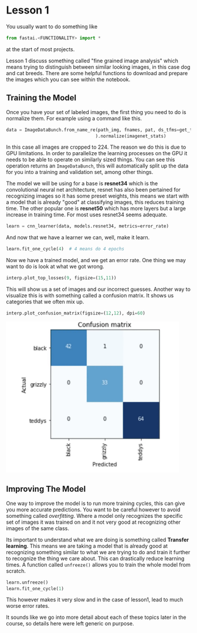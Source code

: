 # Lesson 1

You usually want to do something like

```Python
from fastai.<FUNCTIONALITY> import *
```

at the start of most projects.

Lesson 1 discuss something called "fine grained image analysis" which means trying to distinguish between similar looking images, in this case dog and cat breeds. There are some helpful functions to download and prepare the images which you can see within the notebook.

## Training the Model

Once you have your set of labeled images, the first thing you need to do is normalize them. For example using a command like this.

```Python
data = ImageDataBunch.from_name_re(path_img, fnames, pat, ds_tfms=get_transforms(), size=224, bs=bs
                                  ).normalize(imagenet_stats)
```

In this case all images are cropped to 224. The reason we do this is due to GPU limitations. In order to parallelize the learning processes on the GPU it needs to be able to operate on similarly sized things. You can see this operation returns an `ImageDataBunch`, this will automatically split up the data for you into a training and validation set, among other things.

The model we will be using for a base is **resnet34** which is the convolutional neural net architecture, resnet has also been pertained for recognizing images so it has some preset weights, this means we start with a model that is already "good" at classifying images, this reduces training time. The other popular one is **resnet50** which has more layers but a large increase in training time. For most uses resnet34 seems adequate.

```Python
learn = cnn_learner(data, models.resnet34, metrics=error_rate)
```

And now that we have a learner we can, well, make it learn.

```Python
learn.fit_one_cycle(4)  # 4 means do 4 epochs
```

Now we have a trained model, and we get an error rate. One thing we may want to do is look at what we got wrong.

```Python
interp.plot_top_losses(9, figsize=(15,11))
```

This will show us a set of images and our incorrect guesses. Another way to visualize this is with something called a confusion matrix. It shows us categories that we often mix up.

```Python
interp.plot_confusion_matrix(figsize=(12,12), dpi=60)
```

<img src="images/confusion.png">

## Improving The Model

One way to improve the model is to run more training cycles, this can give you more accurate predictions. You want to be careful however to avoid something called *overfitting*. Where a model only recognizes the specific set of images it was trained on and it not very good at recognizing other images of the same class.

Its important to understand what we are doing is something called **Transfer learning**. This means we are taking a model that is already good at recognizing something similar to what we are trying to do and train it further to recognize the thing we care about. This can drastically reduce learning times. A function called `unfreeze()` allows you to train the whole model from scratch.

```Python
learn.unfreeze()
learn.fit_one_cycle(1)
```

This however makes it very slow and in the case of lesson1, lead to much worse error rates.

It sounds like we go into more detail about each of these topics later in the course, so details here were left generic on purpose.
